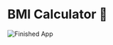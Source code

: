 
# BMI Calculator 💪


![Finished App](https://github.com/londonappbrewery/Images/blob/master/bmi-calc-demo.gif)

